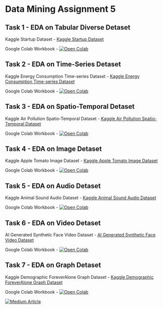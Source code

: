 # Data Mining Assignment 5

## Task 1 - EDA on Tabular Diverse Detaset

Kaggle Startup Dataset -
[Kaggle Startup Dataset](https://www.kaggle.com/datasets/yanmaksi/big-startup-secsees-fail-dataset-from-crunchbase)

Google Colab Workbook -
[![Open Colab](https://colab.research.google.com/assets/colab-badge.svg)](https://colab.research.google.com/drive/1jjFMpMbGTnhqt0TKtkGS5123rd06YEel?usp=sharing)


## Task 2 - EDA on Time-Series Detaset

Kaggle Energy Consumption Time-series Dataset -
[Kaggle Energy Consumption Time-series Dataset](https://www.kaggle.com/datasets/vitthalmadane/energy-consumption-time-series-dataset)

Google Colab Workbook - 
[![Open Colab](https://colab.research.google.com/assets/colab-badge.svg)](https://colab.research.google.com/drive/1fnNCdBx3VmRagTIqmhZ8x_vBySYo9xE9?usp=sharing)

## Task 3 - EDA on Spatio-Temporal Detaset

Kaggle Air Pollution Spatio-Temporal Dataset -
[Kaggle Air Pollution Spatio-Temporal Dataset](https://www.kaggle.com/datasets/mayukh18/deap-deciphering-environmental-air-pollution)

Google Colab Workbook - 
[![Open Colab](https://colab.research.google.com/assets/colab-badge.svg)](https://colab.research.google.com/drive/1zVvA5biJbri8-3mlLHdCPu-HiNzuWBW9?usp=drive_link)


## Task 4 - EDA on Image Detaset

Kaggle Apple Tomato Image Dataset -
[Kaggle Apple Tomato Image Dataset](https://www.kaggle.com/datasets/samuelcortinhas/apples-or-tomatoes-image-classification)

Google Colab Workbook - 
[![Open Colab](https://colab.research.google.com/assets/colab-badge.svg)](https://colab.research.google.com/drive/1Sn0aoWw6sU8P6cwQT_vyvzZM3oQx-OUV?usp=drive_link)

## Task 5 - EDA on Audio Detaset

Kaggle Animal Sound Audio Dataset -
[Kaggle Animal Sound Audio Dataset](https://www.kaggle.com/datasets/warcoder/cats-vs-dogs-vs-birds-audio-classification)

Google Colab Workbook -
[![Open Colab](https://colab.research.google.com/assets/colab-badge.svg)](https://colab.research.google.com/drive/1QMgjRAgwo_EjAdXuTXePoeZoRwWbkS5q?usp=drive_link)

## Task 6 - EDA on Video Detaset

AI Generated Synthetic Face Video Dataset -
[AI Generated Synthetic Face Video Dataset](https://github.com/mad-utk/data-mining-assgnmt5/blob/main/Task6/synthetic_face_videos.zip)

Google Colab Workbook -
[![Open Colab](https://colab.research.google.com/assets/colab-badge.svg)](https://colab.research.google.com/drive/1QMgjRAgwo_EjAdXuTXePoeZoRwWbkS5q?usp=drive_link)

## Task 7 - EDA on Graph Detaset

Kaggle Demographic ForeverAlone Graph Dataset -
[Kaggle Demographic ForeverAlone Graph Dataset](https://www.kaggle.com/datasets/kingburrito666/the-demographic-rforeveralone-dataset)

Google Colab Workbook -
[![Open Colab](https://colab.research.google.com/assets/colab-badge.svg)](https://colab.research.google.com/drive/1QMgjRAgwo_EjAdXuTXePoeZoRwWbkS5q?usp=drive_link)

<a target="_blank" href="https://medium.com/@utkarshsatishkumar.shah/test-33366aca4e1b"><img src="https://img.shields.io/badge/Medium-12100E?style=for-the-badge&logo=medium&logoColor=white" alt="Medium Article">
